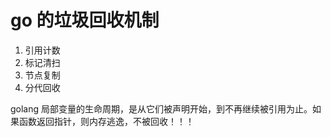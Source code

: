 # go 的垃圾回收机制

1. 引用计数
2. 标记清扫
3. 节点复制
4. 分代回收



golang 局部变量的生命周期，是从它们被声明开始，到不再继续被引用为止。如果函数返回指针，则内存逃逸，不被回收！！！
